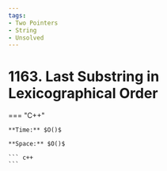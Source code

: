 ```yaml
---
tags:
- Two Pointers
- String
- Unsolved
---
```



# 1163. Last Substring in Lexicographical Order

=== "C++"

    **Time:** $O()$

    **Space:** $O()$

    ``` c++
    ```
